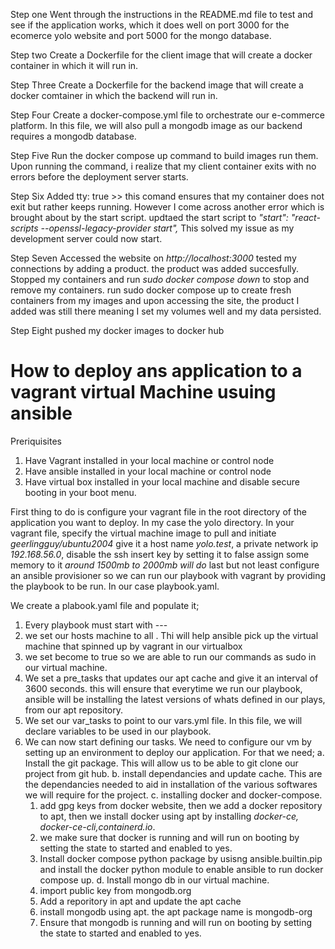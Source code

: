 Step one
Went through the instructions in the README.md file to test and see if the application works, which it does well on port 3000 for the ecomerce yolo website and port 5000 for the mongo database. 

Step two 
Create a Dockerfile for the client image that will create a docker container in which it will run in. 

Step Three
Create a Dockerfile for the backend image that will create a docker comtainer in which the backend will run in. 

Step Four
Create a docker-compose.yml file to orchestrate our e-commerce platform. In this file, we will also pull a mongodb image as our backend requires a mongodb database. 

Step Five
Run the docker compose up command to build images run them. Upon running the command, i realize that my client container exits with no errors before the deployment server starts.

Step Six
Added tty: true  >> this comand ensures that my container does not exit but rather keeps running. However I come across another error which is brought about  by the start script. updtaed the start script to  *"start": "react-scripts --openssl-legacy-provider start",* This solved my issue as my development server could now start. 

Step Seven
Accessed the website on *http://localhost:3000* tested my connections by adding a product. the product was added succesfully. Stopped my containers and run *sudo docker compose down*  to stop and remove my containers. run sudo docker compose up to create fresh containers from my images and upon accessing the site, the product I added was still there meaning I set my volumes well and my data persisted. 

Step Eight
pushed my docker images to docker hub

# How to deploy ans application to a vagrant virtual Machine usuing ansible

Preriquisites

1. Have Vagrant installed in your local machine or control node
2. Have ansible installed in your local machine or control node
3. Have virtual box installed in your local machine and disable secure booting in your boot menu.


First thing to do is configure your vagrant file in the root directory of the application you want to deploy. In my case the yolo directory. In your vagrant file, specify the virtual machine image to pull and initiate *geerlingguy/ubuntu2004* give it a host name *yolo.test*, a private network ip *192.168.56.0*, disable the ssh insert key by setting it to false  assign some memory to it *around 1500mb to 2000mb will do* last but not least configure an ansible provisioner so we can run our playbook with vagrant by providing the playbook to be run. In our case playbook.yaml.

We create a plabook.yaml file and populate it;

1. Every playbook must start with ---
2. we set our hosts machine to all . Thi will help ansible pick up the virtual machine that spinned up by vagrant in our virtualbox
3. we set become to true so we are able to run our commands as sudo in our virtual machine.
4. We set a pre_tasks that updates our apt cache and give it an interval of 3600 seconds. this will ensure that everytime we run our playbook, ansible will be installing the latest versions of whats defined in our plays, from our apt repository.
5. We set our var_tasks to point to our vars.yml file. In this file, we will declare variables to be used in our playbook.
6. We can now start defining our tasks.
We need to configure our vm by setting up an environment to deploy our application. For that we need;
   a. Install the git package. This will allow us to be able to git clone our project from git hub.
   b. install dependancies and update cache. This are the dependancies needed to aid in installation of the various softwares we will require for the project.
   c. installing docker and docker-compose.
      1. add gpg keys from docker website, then we add a docker repository to apt, then we install docker using apt by installing *docker-ce, docker-ce-cli,containerd.io*.
      2. we make sure that docker is running and will run on booting by setting the state to started and enabled to yes.
      3. Install docker compose python package by usisng ansible.builtin.pip and install the docker python module to enable ansible to run docker compose up.
    d. Install mongo db in our virtual machine.
      1. import public key from mongodb.org
      2. Add a reporitory in apt and update the apt cache
      3. install mongodb using apt. the apt package name is mongodb-org
      4. Ensure that mongodb is running and will run on booting by setting the state to started and enabled to yes.
       
